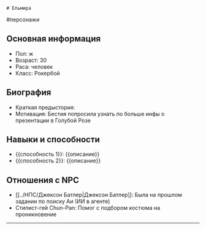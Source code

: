 	# Ельмира
#персонажи 
## Основная информация
- Пол: ж
- Возраст: 30
- Раса: человек
- Класс: Рокербой

## Биография
- Краткая предыстория: 
- Мотивация: Бестия попросила узнать по больше инфы о презентации в Голубой Розе

## Навыки и способности
- {{способность 1}}: {{описание}}
- {{способность 2}}: {{описание}}

## Отношения с NPC
- [[../НПС/Джексон Батлер|Джексон Батлер]]: Была на прошлом задании по поиску Аи (ИИ в агенте)
- Стилист-гей Chun-Pan: Помог с подбором костюма на проникновение

---
